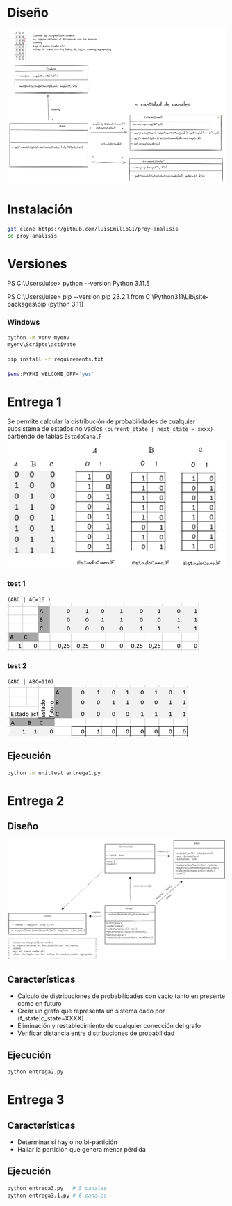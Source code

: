 # Diseño
![alt text](imgs/image-3.png)

# Instalación
```bash
git clone https://github.com/luisEmilioG1/proy-analisis
cd proy-analisis
```

# Versiones
PS C:\Users\luise> python --version
Python 3.11.5

PS C:\Users\luise> pip --version
pip 23.2.1 from C:\Python311\Lib\site-packages\pip (python 3.11)

### Windows
```bash
python -m venv myenv
myenv\Scripts\activate

pip install -r requirements.txt

$env:PYPHI_WELCOME_OFF='yes'
```

# Entrega 1
Se permite calcular la distribución de probabilidades de cualquier subsistema de estados no vacíos `(current_state | next_state = xxxx)` partiendo de tablas `EstadoCanalF`
![alt text](imgs/image.png)

### test 1
`(ABC | AC=10 )` 
![alt text](imgs/image-1.png)
### test 2
`(ABC | ABC=110)`
![alt text](imgs/image-2.png)

## Ejecución
```bash
python -m unittest entrega1.py
```

# Entrega 2
## Diseño
![alt text](imgs/desing2.png)

## Características
* Cálculo de distribuciones de probabilidades con vacío tanto en presente como en futuro
* Crear un grafo que representa un sistema dado por (f_state|c_state=XXXX)
* Eliminación y restablecimiento de cualquier conección del grafo  
* Verificar distancia entre distribuciones de probabilidad

## Ejecución
```bash
python entrega2.py
```

# Entrega 3
## Características
* Determinar si hay o no bi-partición
* Hallar la partición que genera menor pérdida

## Ejecución
```bash
python entrega3.py   # 5 canales
python entrega3.1.py # 6 canales
```